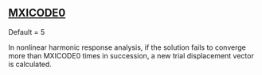 ## [MXICODE0](https://nexus.hexagon.com/documentationcenter/bundle/MSC_Nastran_2022.4/page/Nastran_Combined_Book/qrg/parameters/TOC.MXICODE0.xhtml)

Default = 5

In nonlinear harmonic response analysis, if the solution fails to converge more than MXICODE0 times in succession, a new trial displacement vector is calculated.

